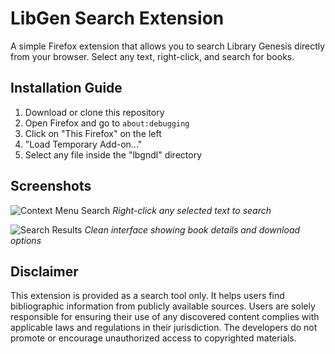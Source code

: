 # LibGen Search Extension

A simple Firefox extension that allows you to search Library Genesis directly from your browser. Select any text, right-click, and search for books.


## Installation Guide
1. Download or clone this repository
2. Open Firefox and go to `about:debugging`
3. Click on "This Firefox" on the left
4. "Load Temporary Add-on..."
5. Select any file inside the "lbgndl" directory

## Screenshots

![Context Menu Search](https://github.com/user-attachments/assets/e8f97951-a847-4c0a-9648-05bf923362d0)
*Right-click any selected text to search*

![Search Results](https://github.com/user-attachments/assets/f61e8776-601b-47bc-a449-d795def633c1)
*Clean interface showing book details and download options*


## Disclaimer
This extension is provided as a search tool only. It helps users find bibliographic information from publicly available sources. Users are solely responsible for ensuring their use of any discovered content complies with applicable laws and regulations in their jurisdiction. The developers do not promote or encourage unauthorized access to copyrighted materials.

